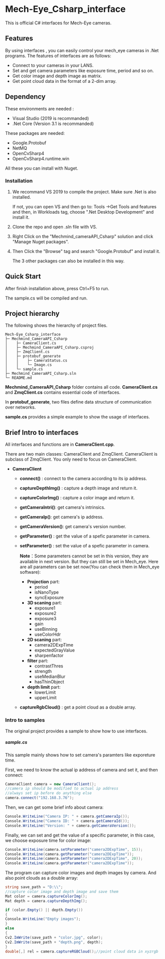# Mech-Eye_Csharp_interface


This is official C# interfaces for Mech-Eye cameras. 

## Features

By using interfaces , you can easily control your mech_eye cameras in .Net programs. The features of interfaces are as follows:

* Connect to your cameras in your LANS.
* Set and get camera parameters like exposure time, period and so on.
* Get color image and depth image as matrix.
* Get point cloud data in the format of a 2-dim array.

## Dependency

These environments are needed :

* Visual Studio (2019 is recommanded)
* .Net Core (Version 3.1 is recommanded)

These packages are needed:

* Google.Protobuf
* NetMQ
* OpenCvSharp4 
* OpenCvSharp4.runtime.win

All these you can install with Nuget.

### Installation

1. We recommand VS 2019 to compile the project. Make sure .Net is also installed.

   If not, you can open VS and then go to: Tools ->Get Tools and features and then, in Workloads tag, choose ".Net Desktop Development" and install it.

2. Clone the repo and open .sln file with VS.

3. Right CIick on the "Mechmind_cameraAPI_Csharp" solution and click "Manage Nuget packages".

4. Then Click the "Browse" tag and search "Google.Protobuf" and install it.

   The 3 other packages can also be installed in this way.

## Quick Start

After finish installation above, press Ctrl+F5 to run.

The sample.cs will be compiled and run. 

## Project hierarchy

The following shows the hierarchy of project files.

```
Mech-Eye_Csharp_interface
├─ Mechmind_CameraAPI_Csharp
│    ├─ CameraClient.cs
│    ├─ Mechmind_CameraAPI_Csharp.csproj
│    ├─ ZmqClient.cs
│    ├─ protobuf_generate
│    │    ├─ CameraStatus.cs
│    │    └─ Image.cs
│    └─ sample.cs
├─ Mechmind_CameraAPI_Csharp.sln
└─ README.md
```

**Mechmind_CameraAPI_Csharp**  folder contains all code. **CameraClient.cs** and **ZmqClient.cs** contains essential code of interfaces. 

In **protobuf_generate**, two files define data structure of communication over networks.

**sample.cs** provides a simple example to show the usage of interfaces.

## Brief Intro to interfaces

All interfaces and functions are in  **CameraClient.cpp**.

There are two main classes: CameraClient and ZmqClient. CameraClient is subclass of ZmqClient. You only need to focus on CameraClient.

* **CameraClient**

  * **connect()** : connect to the camera according to its ip address.

  * **captureDepthImg()** : capture a depth image and return it.

  * **captureColorImg()** : capture a color image and return it.

  * **getCameraIntri()**: get camera's intrinsics.

  * **getCameraIp()**: get camera's ip address.

  * **getCameraVersion()**: get camera's version number.

  * **getParameter()** : get the value of a spefic parameter in camera.

  * **setParameter()** : set the value of a spefic parameter in camera.

    **Note**：Some parameters cannot be set in this version, they are available in next version. But they can still be set in Mech_eye. Here are all parameters can be set now(You can check them in Mech_eye software):

    * **Projection** part:
      * period
      * isNanoType
      * syncExposure
    * **3D scaning** part:
      * exposure1
      * exposure2
      * exposure3
      * gain
      * useBinning
      * useColorHdr
    * **2D scaning** part:
      * camera2DExpTime
      * expectedGrayValue
      * sharpenfactor
    * **filter** part:
      * contrastThres
      * strength
      * useMedianBlur
      * hasThinObject
    * **depth limit** part:
      * lowerLimit
      * upperLimit

  * **captureRgbCloud()** : get a point cloud as a double array.


### Intro to samples

The original project provides a sample to show how to use interfaces.

##### sample.cs

This sample mainly shows how to set camera's paramters like exporeture time.

First, we need to know the actual ip address of camera and set it, and then connect:

```c#
CameraClient camera = new CameraClient();
//camera ip should be modified to actual ip address
//always set ip before do anything else
camera.connect("192.168.3.76");
```

Then, we can get some brief info about camera:

```c#
Console.WriteLine("Camera IP: " + camera.getCameraIp());
Console.WriteLine("Camera ID: " + camera.getCameraId());
Console.WriteLine("Version: " + camera.getCameraVersion());
```

Finally, we can set and get the value of a specific parameter, in this case, we choose exposure time for color image:

```c#
Console.WriteLine(camera.setParameter("camera2DExpTime", 15));
Console.WriteLine(camera.getParameter("camera2DExpTime"));
Console.WriteLine(camera.setParameter("camera2DExpTime", 20));
Console.WriteLine(camera.getParameter("camera2DExpTime"));

```

The program can capture color images and depth images by camera. And also point clouds as a double array:

```c#
string save_path = "D:\\";
//capture color image and depth image and save them
Mat color = camera.captureColorImg();
Mat depth = camera.captureDepthImg();

if (color.Empty() || depth.Empty())
{
Console.WriteLine("Empty images");
}
else
{
Cv2.ImWrite(save_path + "color.jpg", color);
Cv2.ImWrite(save_path + "depth.png", depth);
}
double[,] rel = camera.captureRGBCloud();//point cloud data in xyzrgb

```

